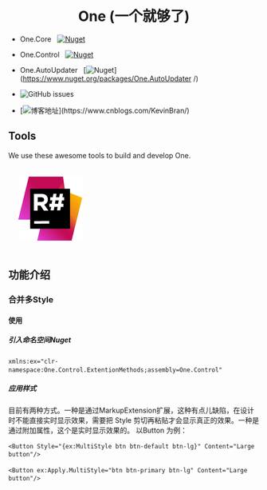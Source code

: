 


<div align="center">

# One (一个就够了)

</div>

* One.Core &nbsp; [![Nuget](https://img.shields.io/nuget/v/One.Core)](https://www.nuget.org/packages/One.Core/)
* One.Control &nbsp; [![Nuget](https://img.shields.io/nuget/v/One.Control)](https://www.nuget.org/packages/One.Control/)
* One.AutoUpdater &nbsp; [![Nuget](https://img.shields.io/nuget/v/One.AutoUpdater )](https://www.nuget.org/packages/One.AutoUpdater /)

* ![GitHub issues](https://img.shields.io/github/issues/KleinPan/One)

* [![博客地址](https://img.shields.io/badge/cnblogs-Link-brightgreen")](https://www.cnblogs.com/KevinBran/)


## Tools

We use these awesome tools to build and develop One.

<div>
  <a href="https://www.jetbrains.com/resharper/">
    <img alt="R#" width="128" heigth="128" vspace="20" hspace="20" src="./docs/icon_ReSharper.png">
  </a>
</div>

<!--
  ## Nuget Links
  
  | [One.Core](https://www.nuget.org/packages/One.Core/)  | [One.Control](https://www.nuget.org/packages/One.Control/) 
  | ------------- | ------------- 
  
-->
## 功能介绍
### 合并多Style
#### 使用
##### 引入命名空间Nuget
 `xmlns:ex="clr-namespace:One.Control.ExtentionMethods;assembly=One.Control"`
 #####   应用样式
目前有两种方式。一种是通过MarkupExtension扩展，这种有点儿缺陷，在设计时不能直接实时显示效果，需要把 Style 剪切再粘贴才会显示真正的效果。一种是通过附加属性，这个是实时显示效果的。 以Button 为例：
```
<Button Style="{ex:MultiStyle btn btn-default btn-lg}" Content="Large button"/>

<Button ex:Apply.MultiStyle="btn btn-primary btn-lg" Content="Large button"/>
```

